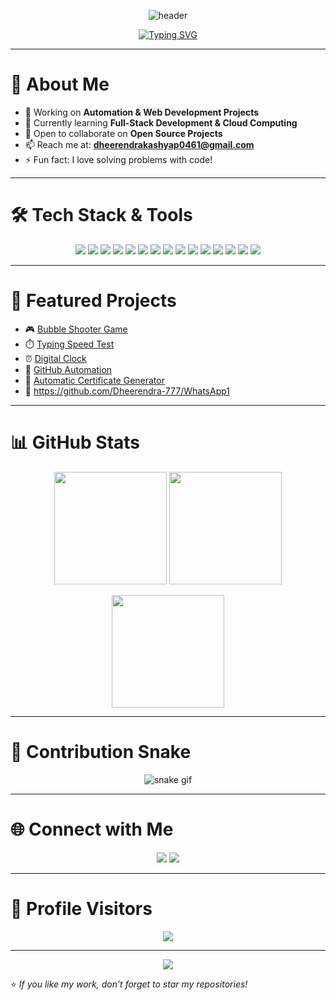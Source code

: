 <!-- Banner -->
<p align="center">
  <img src="https://capsule-render.vercel.app/api?type=waving&color=0:00C4FF,100:FF5733&height=200&section=header&text=Dheerendra%20Kashyap&fontSize=45&fontColor=ffffff&animation=fadeIn&fontAlignY=35" alt="header"/>
</p>

<!-- Typing SVG -->
<p align="center">
  <a href="https://git.io/typing-svg">
    <img src="https://readme-typing-svg.herokuapp.com?font=Fira+Code&weight=600&size=26&pause=1000&color=00C4FF&center=true&vCenter=true&width=700&lines=Hi%2C+I'm+Dheerendra+Kashyap!;💻+Passionate+Full+Stack+Developer;🚀+Open+Source+Contributor;🌱+Lifelong+Learner" alt="Typing SVG"/>
  </a>
</p>

---

# 🌟 About Me
- 🔭 Working on **Automation & Web Development Projects**  
- 🌱 Currently learning **Full-Stack Development & Cloud Computing**  
- 👯 Open to collaborate on **Open Source Projects**  
- 📫 Reach me at: **dheerendrakashyap0461@gmail.com**  
- ⚡ Fun fact: I love solving problems with code!  

---

# 🛠️ Tech Stack & Tools  

<p align="center">
  <img src="https://img.shields.io/badge/Python-3776AB?style=for-the-badge&logo=python&logoColor=white"/>
  <img src="https://img.shields.io/badge/JavaScript-F7DF1E?style=for-the-badge&logo=javascript&logoColor=black"/>
  <img src="https://img.shields.io/badge/C-00599C?style=for-the-badge&logo=c&logoColor=white"/>
  <img src="https://img.shields.io/badge/C++-00599C?style=for-the-badge&logo=cplusplus&logoColor=white"/>
  <img src="https://img.shields.io/badge/HTML5-E34F26?style=for-the-badge&logo=html5&logoColor=white"/>
  <img src="https://img.shields.io/badge/CSS3-1572B6?style=for-the-badge&logo=css3&logoColor=white"/>
  <img src="https://img.shields.io/badge/Django-092E20?style=for-the-badge&logo=django&logoColor=white"/>
  <img src="https://img.shields.io/badge/Flask-000000?style=for-the-badge&logo=flask&logoColor=white"/>
  <img src="https://img.shields.io/badge/React-20232A?style=for-the-badge&logo=react&logoColor=61DAFB"/>
  <img src="https://img.shields.io/badge/Node.js-339933?style=for-the-badge&logo=node.js&logoColor=white"/>
  <img src="https://img.shields.io/badge/MySQL-4479A1?style=for-the-badge&logo=mysql&logoColor=white"/>
  <img src="https://img.shields.io/badge/MongoDB-4EA94B?style=for-the-badge&logo=mongodb&logoColor=white"/>
  <img src="https://img.shields.io/badge/Git-F05032?style=for-the-badge&logo=git&logoColor=white"/>
  <img src="https://img.shields.io/badge/GitHub-181717?style=for-the-badge&logo=github&logoColor=white"/>
  <img src="https://img.shields.io/badge/VS%20Code-0078D4?style=for-the-badge&logo=visual-studio-code&logoColor=white"/>
</p>

---

# 📂 Featured Projects
- 🎮 [Bubble Shooter Game](https://github.com/Dheerendra-777/Bubble-Shooter-Game)  
- ⏱️ [Typing Speed Test](https://github.com/Dheerendra-777/TYPING_SPEED_TEST)  
- ⏰ [Digital Clock](https://github.com/Dheerendra-777/Digital_clock)  
- 🤖 [GitHub Automation](https://github.com/Dheerendra-777/Github-Automation)  
- 📝 [Automatic Certificate Generator](https://github.com/Dheerendra-777/Automatic-Certificate-Generator)  
- 📲 https://github.com/Dheerendra-777/WhatsApp1
---

# 📊 GitHub Stats  

<p align="center">
  <img src="https://github-readme-stats.vercel.app/api?username=Dheerendra-777&show_icons=true&theme=tokyonight" height="180"/>
  <img src="https://github-readme-stats.vercel.app/api/top-langs/?username=Dheerendra-777&layout=compact&theme=tokyonight" height="180"/>
</p>

<p align="center">
  <img src="https://streak-stats.demolab.com/?user=Dheerendra-777&theme=tokyonight&hide_border=true" height="180"/>
</p>

---

# 🐍 Contribution Snake
<p align="center">
  <img src="https://github.com/Dheerendra-777/Dheerendra-777/blob/output/github-contribution-grid-snake.svg" alt="snake gif"/>
</p>

---

# 🌐 Connect with Me  
<p align="center">
  <a href="www.linkedin.com/in/dheerendrakashyap777"><img src="https://img.shields.io/badge/LinkedIn-0A66C2?style=for-the-badge&logo=linkedin&logoColor=white"/></a>
  <a href="mailto:dheerendrakashyap0461@gmail.com"><img src="https://img.shields.io/badge/Gmail-D14836?style=for-the-badge&logo=gmail&logoColor=white"/></a>
</p>

---

# 👀 Profile Visitors  
<p align="center">
  <img src="https://komarev.com/ghpvc/?username=Dheerendra-777&style=for-the-badge&color=blue"/>
</p>

---

<p align="center">
  <img src="https://capsule-render.vercel.app/api?type=waving&color=0:FF5733,100:00C4FF&height=120&section=footer"/>
</p>

⭐️ *If you like my work, don’t forget to star my repositories!*  

